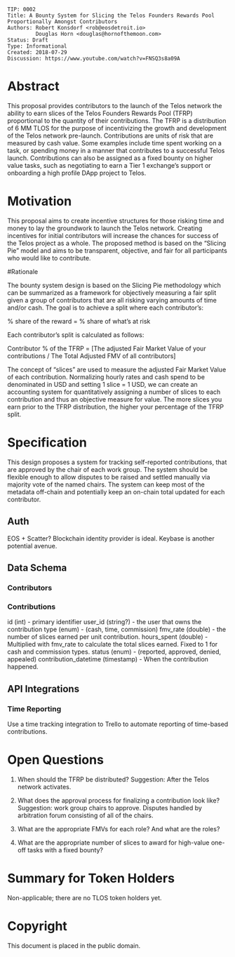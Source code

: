     TIP: 0002
    Title: A Bounty System for Slicing the Telos Founders Rewards Pool Proportionally Amongst Contributors
    Authors: Robert Konsdorf <rob@eosdetroit.io>
             Douglas Horn <douglas@hornofthemoon.com>
    Status: Draft
    Type: Informational
    Created: 2018-07-29
    Discussion: https://www.youtube.com/watch?v=FNSQ3s8a09A

# Abstract

This proposal provides contributors to the launch of the Telos network the ability to earn slices of the Telos Founders Rewards Pool (TFRP) proportional to the quantity of their contributions. The TFRP is a distribution of 6 MM TLOS for the purpose of incentivizing the growth and development of the Telos network pre-launch. Contributions are units of risk that are measured by cash value. Some examples include time spent working on a task, or spending money in a manner that contributes to a successful Telos launch. Contributions can also be assigned as a fixed bounty on higher value tasks, such as negotiating to earn a Tier 1 exchange’s support or onboarding a high profile DApp project to Telos.

# Motivation

This proposal aims to create incentive structures for those risking time and money to lay the groundwork to launch the Telos network. Creating incentives for initial contributors will increase the chances for success of the Telos project as a whole. The proposed method is based on the “Slicing Pie” model and aims to be transparent, objective, and fair for all participants who would like to contribute.

#Rationale

The bounty system design is based on the Slicing Pie methodology which can be summarized as a framework for objectively measuring a fair split given a group of contributors that are all risking varying amounts of time and/or cash. The goal is to achieve a split where each contributor’s:


% share of the reward = % share of what’s at risk

Each contributor’s split is calculated as follows:

Contributor % of the TFRP = [The adjusted Fair Market Value of your contributions / The Total Adjusted FMV of all contributors]

The concept of “slices” are used to measure the adjusted Fair Market Value of each contribution. Normalizing hourly rates and cash spend to be denominated in USD and setting 1 slice = 1 USD, we can create an accounting system for quantitatively assigning a number of slices to each contribution and thus an objective measure for value. The more slices you earn prior to the TFRP distribution, the higher your percentage of the TFRP split.

# Specification

This design proposes a system for tracking self-reported contributions, that are approved by the chair of each work group. The system should be flexible enough to allow disputes to be raised and settled manually via majority vote of the named chairs. The system can keep most of the metadata off-chain and potentially keep an on-chain total updated for each contributor.

## Auth

EOS + Scatter? Blockchain identity provider is ideal. Keybase is another potential avenue.
## Data Schema

### Contributors

### Contributions
id (int) - primary identifier
user_id (string?) - the user that owns the contribution
type (enum) - (cash, time, commission)
fmv_rate (double) - the number of slices earned per unit contribution.
hours_spent (double) - Multiplied with fmv_rate to calculate the total slices earned. Fixed to 1 for cash and commission types.
status (enum) - (reported, approved, denied, appealed)
contribution_datetime (timestamp) - When the contribution happened.

## API Integrations

### Time Reporting

Use a time tracking integration to Trello to automate reporting of time-based contributions.

# Open Questions

1. When should the TFRP be distributed?
Suggestion: After the Telos network activates.

2. What does the approval process for finalizing a contribution look like?
Suggestion: work group chairs to approve. Disputes handled by arbitration forum consisting of all of the chairs.

3. What are the appropriate FMVs for each role? And what are the roles?

4. What are the appropriate number of slices to award for high-value one-off tasks with a fixed bounty?


# Summary for Token Holders
Non-applicable; there are no TLOS token holders yet.

# Copyright
This document is placed in the public domain.
